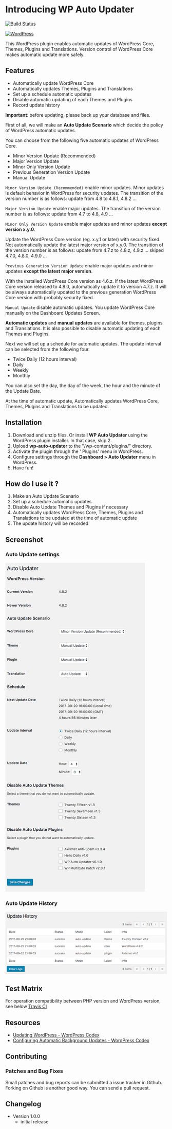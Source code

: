 # Introducing WP Auto Updater

[![Build Status](https://travis-ci.org/thingsym/wp-auto-updater.svg?branch=master)](https://travis-ci.org/thingsym/wp-auto-updater)

[![WordPress](https://img.shields.io/wordpress/v/wp-auto-updater.svg)](https://wordpress.org/plugins/wp-auto-updater/)

This WordPress plugin enables automatic updates of WordPress Core, Themes, Plugins and Translations. Version control of WordPress Core makes automatic update more safely.

## Features

* Automatically update WordPress Core
* Automatically updates Themes, Plugins and Translations
* Set up a schedule automatic updates
* Disable automatic updating of each Themes and Plugins
* Record update history

**Important**: before updating, please back up your database and files.

First of all, we will make an **Auto Update Scenario** which decide the policy of WordPress automatic updates.

You can choose from the following five automatic updates of WordPress Core.

* Minor Version Update (Recommended)
* Major Version Update
* Minor Only Version Update
* Previous Generation Version Update
* Manual Update

`Minor Version Update (Recommended)` enable minor updates. Minor updates is default behavior in WordPress for security updates. The transition of the version number is as follows: update from 4.8 to 4.8.1, 4.8.2 ...

`Major Version Update` enable major updates. The transition of the version number is as follows: update from 4.7 to 4.8, 4.9 ...

`Minor Only Version Update` enable major updates and minor updates **except version x.y.0**.

Update the WordPress Core version (eg. x.y.1 or later) with security fixed. Not automatically update the latest major version of x.y.0. The transition of the version number is as follows: update from 4.7.z to 4.8.z, 4.9.z ... skiped 4.7.0, 4.8.0, 4.9.0 ...

`Previous Generation Version Update` enable major updates and minor updates **except the latest major version**.

With the installed WordPress Core version as 4.6.z. If the latest WordPress Core version released to 4.8.0, automatically update it to version 4.7.z. It will be always automatically updated to the previous generation WordPress Core version with probably security fixed.

`Manual Update` disable automatic updates. You update WordPress Core manually on the Dashboard Updates Screen.

**Automatic updates** and **manual updates** are available for themes, plugins and Translations.
It is also possible to disable automatic updating of each Themes and Plugins.

Next we will set up a schedule for automatic updates.
The update interval can be selected from the following four.

* Twice Daily (12 hours interval)
* Daily
* Weekly
* Monthly

You can also set the day, the day of the week, the hour and the minute of the Update Date.

At the time of automatic update, Automatically updates WordPress Core, Themes, Plugins and Translations to be updated.

## Installation

1. Download and unzip files. Or install **WP Auto Updater** using the WordPress plugin installer. In that case, skip 2.
2. Upload **wp-auto-updater** to the "/wp-content/plugins/" directory.
3. Activate the plugin through the ' Plugins' menu in WordPress.
4. Configure settings through the **Dashboard > Auto Updater** menu in WordPress.
5. Have fun!

## How do I use it ?

1. Make an Auto Update Scenario
2. Set up a schedule automatic updates
3. Disable Auto Update Themes and Plugins if necessary
4. Automatically updates WordPress Core, Themes, Plugins and Translations to be updated at the time of automatic update
5. The update history will be recorded

## Screenshot

### Auto Update settings
<img src="screenshot-1.png">

### Auto Update History
<img src="screenshot-2.png">

## Test Matrix

For operation compatibility between PHP version and WordPress version, see below [Travis CI](https://travis-ci.org/thingsym/wp-auto-updater)

## Resources

* [Updating WordPress - WordPress Codex](https://codex.wordpress.org/Updating_WordPress)
* [Configuring Automatic Background Updates - WordPress Codex](https://codex.wordpress.org/Configuring_Automatic_Background_Updates)

## Contributing

### Patches and Bug Fixes

Small patches and bug reports can be submitted a issue tracker in Github. Forking on Github is another good way. You can send a pull request.

## Changelog

* Version 1.0.0
	* initial release
